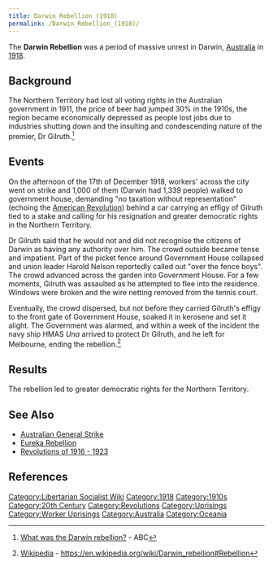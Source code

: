 ```yaml
---
title: Darwin Rebellion (1918)
permalink: /Darwin_Rebellion_(1918)/
---
```


The **Darwin Rebellion** was a period of massive unrest in Darwin,
[Australia](Australia.md "wikilink") in
[1918](Timeline_of_Libertarian_Socialism_in_Oceania.md "wikilink").

## Background

The Northern Territory had lost all voting rights in the Australian
government in 1911, the price of beer had jumped 30% in the 1910s, the
region became economically depressed as people lost jobs due to
industries shutting down and the insulting and condescending nature of
the premier, Dr Gilruth.[^1]

## Events

On the afternoon of the 17th of December 1918, workers' across the city
went on strike and 1,000 of them (Darwin had 1,339 people) walked to
government house, demanding "no taxation without representation"
(echoing the [American Revolution](American_Revolution.md "wikilink"))
behind a car carrying an effigy of Gilruth tied to a stake and calling
for his resignation and greater democratic rights in the Northern
Territory.

Dr Gilruth said that he would not and did not recognise the citizens of
Darwin as having any authority over him. The crowd outside became tense
and impatient. Part of the picket fence around Government House
collapsed and union leader Harold Nelson reportedly called out "over the
fence boys". The crowd advanced across the garden into Government House.
For a few moments, Gilruth was assaulted as he attempted to flee into
the residence. Windows were broken and the wire netting removed from the
tennis court.

Eventually, the crowd dispersed, but not before they carried Gilruth's
effigy to the front gate of Government House, soaked it in kerosene and
set it alight. The Government was alarmed, and within a week of the
incident the navy ship HMAS *Una* arrived to protect Dr Gilruth, and he
left for Melbourne, ending the rebellion.[^2]

## Results

The rebellion led to greater democratic rights for the Northern
Territory.

## See Also

- [Australian General
  Strike](Australian_General_Strike_(1917).md "wikilink")
- [Eureka Rebellion](Eureka_Rebellion.md "wikilink")
- [Revolutions of 1916 - 1923](Revolutions_of_1916_-_1923.md "wikilink")

## References

<references />

[Category:Libertarian Socialist
Wiki](Category:Libertarian_Socialist_Wiki.md "wikilink")
[Category:1918](Category:1918.md "wikilink")
[Category:1910s](Category:1910s.md "wikilink") [Category:20th
Century](Category:20th_Century.md "wikilink")
[Category:Revolutions](Category:Revolutions.md "wikilink")
[Category:Uprisings](Category:Uprisings.md "wikilink") [Category:Worker
Uprisings](Category:Worker_Uprisings.md "wikilink")
[Category:Australia](Category:Australia.md "wikilink")
[Category:Oceania](Category:Oceania.md "wikilink")

[^1]: [What was the Darwin
    rebellion?](https://www.abc.net.au/news/2017-12-12/curious-darwin-what-was-the-darwin-rebellion/9200424) -
    ABC

[^2]: [Wikipedia](Wikipedia.md "wikilink") -
    <https://en.wikipedia.org/wiki/Darwin_rebellion#Rebellion>